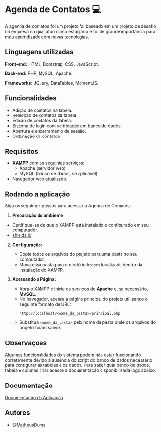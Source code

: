 
# Agenda de Contatos 💻

A agenda de contatos foi um projeto foi baseado em um projeto de desafio na empresa na qual atuo como estagiário e foi de grande importância para meu aprendizado com novas tecnologias. 
## Linguagens utilizadas

**Front-end:** HTML, Bootstrap, CSS, JavaScript.

**Back-end:** PHP, MySQL, Apache.

**Frameworks:** JQuery, DataTables, MomentJS.


## Funcionalidades

- Adição de contatos na tabela.
- Remoção de contatos da tabela.
- Edição de contatos da tabela.
- Sistema de login com verificação em banco de dados.
- Abertura e encerramento de sessão.
- Ordenação de contatos.


## Requisitos

- **XAMPP** com os seguintes serviços:
  - Apache (servidor web)
  - MySQL (banco de dados, se aplicável)
- Navegador web atualizado.


## Rodando a aplicação

Siga os seguintes passos para acessar a Agenda de Contatos:

1. **Preparação do ambiente**
- Certifique-se de que o [XAMPP](https://www.apachefriends.org/) está instalado e configurado em seu computador.
- [shields.io](https://shields.io/)

2. **Configuração:**
   - Copie todos os arquivos do projeto para uma pasta no seu computador.
   - Mova essa pasta para o diretório `htdocs` localizado dentro da instalação do XAMPP.

3. **Acessando a Página:**
   - Abra o XAMPP e inicie os serviços de **Apache** e, se necessário, **MySQL**.
   - No navegador, acesse a página principal do projeto utilizando o seguinte formato de URL:
     ```
     http://localhost/<nome_da_pasta>/principal.php
     ```
   - Substitua `<nome_da_pasta>` pelo nome da pasta onde os arquivos do projeto foram salvos.
## Observações

Algumas funcionalidades do sistema podem não estar funcionando corretamente devido à ausência do script do banco de dados necessário para configurar as tabelas e os dados. 
Para saber qual banco de dados, tabela e colunas criar acesse a documentação disponibilizada logo abaixo.




## Documentação

[Documentação da Aplicação](https://docs.google.com/document/d/1TKLYJmpJAjPSxfXZeA5zpW_nHv7KFJ8_A6krv8t-kBU/edit?usp=sharing)


## Autores

- [@MatheusDums](https://github.com/MatheusDums)

